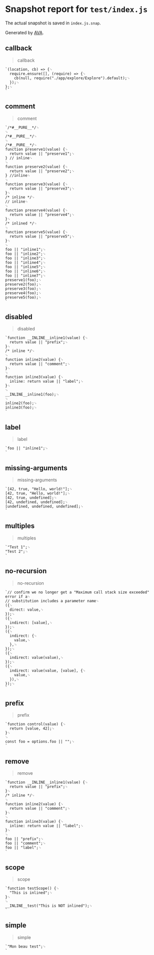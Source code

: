 # Snapshot report for `test/index.js`

The actual snapshot is saved in `index.js.snap`.

Generated by [AVA](https://avajs.dev).

## callback

> callback

    `(location, cb) => {␊
      require.ensure([], (require) => {␊
        cb(null, require("./app/explore/Explore").default);␊
      });␊
    };␊
    `

## comment

> comment

    `/*#__PURE__*/␊
    ␊
    /*#__PURE__*/␊
    ␊
    /*#__PURE__*/␊
    function preserve1(value) {␊
      return value || "preserve1";␊
    } // inline␊
    ␊
    function preserve2(value) {␊
      return value || "preserve2";␊
    } //inline␊
    ␊
    function preserve3(value) {␊
      return value || "preserve3";␊
    }␊
    /* inline */␊
    // inline␊
    ␊
    function preserve4(value) {␊
      return value || "preserve4";␊
    }␊
    /* inlined */␊
    ␊
    function preserve5(value) {␊
      return value || "preserve5";␊
    }␊
    ␊
    foo || "inline1";␊
    foo || "inline2";␊
    foo || "inline3";␊
    foo || "inline4";␊
    foo || "inline5";␊
    foo || "inline6";␊
    foo || "inline7";␊
    preserve1(foo);␊
    preserve2(foo);␊
    preserve3(foo);␊
    preserve4(foo);␊
    preserve5(foo);␊
    `

## disabled

> disabled

    `function __INLINE__inline1(value) {␊
      return value || "prefix";␊
    }␊
    /* inline */␊
    ␊
    function inline2(value) {␊
      return value || "comment";␊
    }␊
    ␊
    function inline3(value) {␊
      inline: return value || "label";␊
    }␊
    ␊
    __INLINE__inline1(foo);␊
    ␊
    inline2(foo);␊
    inline3(foo);␊
    `

## label

> label

    `foo || "inline1";␊
    `

## missing-arguments

> missing-arguments

    `[42, true, "Hello, world!"];␊
    [42, true, "Hello, world!"];␊
    [42, true, undefined];␊
    [42, undefined, undefined];␊
    [undefined, undefined, undefined];␊
    `

## multiples

> multiples

    `"Test 1";␊
    "Test 2";␊
    `

## no-recursion

> no-recursion

    `// confirm we no longer get a "Maximum call stack size exceeded" error if a␊
    // substitution includes a parameter name␊
    ({␊
      direct: value,␊
    });␊
    ({␊
      indirect: [value],␊
    });␊
    ({␊
      indirect: {␊
        value,␊
      },␊
    });␊
    ({␊
      indirect: value(value),␊
    });␊
    ({␊
      indirect: value(value, [value], {␊
        value,␊
      }),␊
    });␊
    `

## prefix

> prefix

    `function control(value) {␊
      return [value, 42];␊
    }␊
    ␊
    const foo = options.foo || "";␊
    `

## remove

> remove

    `function __INLINE__inline1(value) {␊
      return value || "prefix";␊
    }␊
    /* inline */␊
    ␊
    function inline2(value) {␊
      return value || "comment";␊
    }␊
    ␊
    function inline3(value) {␊
      inline: return value || "label";␊
    }␊
    ␊
    foo || "prefix";␊
    foo || "comment";␊
    foo || "label";␊
    `

## scope

> scope

    `function testScope() {␊
      "This is inlined";␊
    }␊
    ␊
    __INLINE__test("This is NOT inlined");␊
    `

## simple

> simple

    `"Mon beau test";␊
    `
